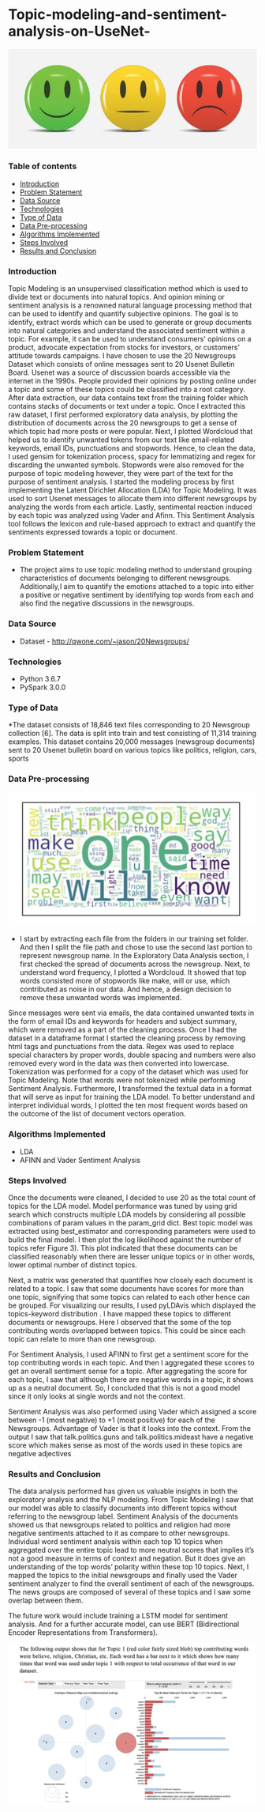# Topic-modeling-and-sentiment-analysis-on-UseNet-

![alt text](/images/sentiment-analysis_1.jpg)

### Table of contents
* [Introduction](#introduction)
* [Problem Statement](#problem-statement)
* [Data Source](#data-source)
* [Technologies](#technologies)
* [Type of Data](#type-of-data)
* [Data Pre-processing](#data-pre-processing)
* [Algorithms Implemented](#algorithms-implemented)
* [Steps Involved](#steps-involved)
* [Results and Conclusion](#results-and-conclusion)

### Introduction
Topic Modeling is an unsupervised classification method which is used to divide text or documents into natural topics. And opinion mining or sentiment analysis is a renowned natural language processing method that can be used to identify and quantify subjective opinions. The goal is to identify, extract words which can be used to generate or group documents into natural categories and understand the associated sentiment within a topic. For example, it can be used to understand consumers' opinions on a product, advocate expectation from stocks for investors, or customers' attitude towards campaigns.
I have chosen to use the 20 Newsgroups Dataset which consists of online messages sent to 20 Usenet Bulletin Board. Usenet was a source of discussion boards accessible via the internet in the 1990s. People provided their opinions by posting online under a topic and some of these topics could be classified into a root category. After data extraction, our data contains text from the training folder which contains stacks of documents or text under a topic.
Once I extracted this raw dataset, I first performed exploratory data analysis, by plotting the distribution of documents across the 20 newsgroups to get a sense of which topic had more posts or were popular. Next, I plotted Wordcloud that helped us to identify unwanted tokens from our text like email-related keywords, email IDs, punctuations and stopwords. Hence, to clean the data, I used gensim for tokenization process, spacy for lemmatizing and regex for discarding the unwanted symbols. Stopwords were also removed for the purpose of topic modeling however, they were part of the text for the purpose of sentiment analysis.
I started the modeling process by first implementing the Latent Dirichlet Allocation (LDA) for Topic Modeling. It was used to sort Usenet messages to allocate them into different newsgroups by analyzing the words from each article. Lastly, sentimental reaction induced by each topic was analyzed using Vader and Afinn. This Sentiment Analysis tool follows the lexicon and rule-based approach to extract and quantify the sentiments expressed towards a topic or document.


### Problem Statement
* The project aims to use topic modeling method to understand grouping characteristics of documents belonging to different newsgroups. Additionally,I aim to quantify the emotions attached to a topic into either a positive or negative sentiment by identifying top words from each and also find the negative discussions in the newsgroups.

### Data Source
* Dataset -  http://qwone.com/~jason/20Newsgroups/ 

### Technologies
* Python 3.6.7
* PySpark 3.0.0

### Type of Data
*The dataset consists of 18,846 text files corresponding to 20 Newsgroup collection [6]. The data is split into train and test consisting of 11,314 training examples. This dataset contains 20,000 messages (newsgroup documents) sent to 20 Usenet bulletin board on various topics like politics, religion, cars, sports

### Data Pre-processing
![alt text](/images/wordc.png)
* I start by extracting each file from the folders in our training set folder. And then I split the file path and chose to use the second last portion to represent newsgroup name. In the Exploratory Data Analysis section, I first checked the spread of documents across the newsgroup. Next, to understand word frequency, I plotted a Wordcloud. It showed that top words consisted more of stopwords like make, will or use, which contributed as noise in our data. And hence, a design decision to remove these unwanted words was implemented.

Since messages were sent via emails, the data contained unwanted texts in the form of email IDs and keywords for headers and subject summary, which were removed as a part of the cleaning process. Once I had the dataset in a dataframe format I started the cleaning process by removing html tags and punctuations from the data.  Regex was used to replace special characters by proper words, double spacing and numbers were also removed every word in the data was then converted into lowercase. Tokenization was performed for a copy of the dataset which was used for Topic Modeling. Note that words were not tokenized while performing Sentiment Analysis. Furthermore, I transformed the textual data in a format that will serve as input for training the LDA model. To better understand and interpret individual words, I plotted the ten most frequent words based on the outcome of the list of document vectors operation.


### Algorithms Implemented
* LDA
* AFINN and Vader Sentiment Analysis 

### Steps Involved

Once the documents were cleaned, I decided to use 20 as the total count of topics for the LDA model. Model performance was tuned by using grid search which constructs multiple LDA models by considering all possible combinations of param values in the param_grid dict. Best topic model was extracted using best_estimator and corresponding parameters were used to build the final model. I then plot the log likelihood against the number of topics refer Figure 3). This plot indicated that these documents can be classified reasonably when there are lesser unique topics or in other words, lower optimal number of distinct topics. 

Next, a matrix was generated that quantifies how closely each document is related to a topic. I saw that some documents have scores for more than one topic, signifying that some topics can related to each other hence can be grouped. For visualizing our results, I used pyLDAvis which displayed the topics-keyword distribution . I have mapped these topics to different documents or newsgroups. Here I observed that the some of the top contributing words overlapped between topics. This could be since each topic can relate to more than one newsgroup.

For Sentiment Analysis, I used AFINN to first get a sentiment score for the top contributing words in each topic. And then I aggregated these scores to get an overall sentiment sense for a topic. After aggregating the score for each topic, I saw that although there are negative words in a topic, it shows up as a neutral document. So, I concluded that this is not a good model since it only looks at single words and not the context.

Sentiment Analysis was also performed using Vader which assigned a score between -1 (most negative) to +1 (most positive) for each of the Newsgroups. Advantage of Vader is that it looks into the context. From the output  I saw that talk.politics.guns and talk.politics.mideast have a negative score which makes sense as most of the words used in these topics are negative adjectives


### Results and Conclusion
The data analysis performed has given us valuable insights in both the exploratory analysis and the NLP modeling. From Topic Modeling I saw that our model was able to classify documents into different topics without referring to the newsgroup label. Sentiment Analysis of the documents showed us that newsgroups related to politics and religion had more negative sentiments attached to it as compare to other newsgroups. Individual word sentiment analysis within each top 10 topics when aggregated over the entire topic lead to more neutral scores that implies it’s not a good measure in terms of context and negation. But it does give an understanding of the top words’ polarity within these top 10 topics. Next, I mapped the topics to the initial newsgroups and finally used the Vader sentiment analyzer to find the overall sentiment of each of the newsgroups. The news groups are composed of several of these topics and I saw some overlap between them. 

The future work would include training a LSTM model for sentiment analysis. And for a further accurate model, can use BERT (Bidirectional Encoder Representations from Transformers).

![alt text](/images/pyviz.png)
